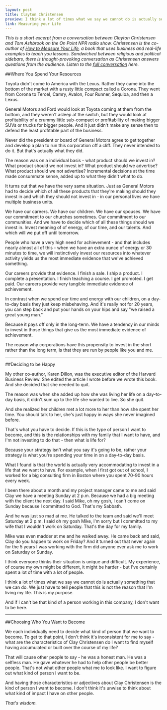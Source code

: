 ```yaml
---
layout: post
title: Clayton Christensen
preview: I think a lot of times what we say we cannot do is actually something that we can do. 
link: Measuring your Life  
---
```


*This is a short excerpt from a conversation between Clayton Christensen and Tom Ashbrook on the On Point NPR radio show. Christensen is the co-author of [How to Measure Your Life](http://www.amazon.com/How-Will-Measure-Your-Life/dp/0062102419), a book that uses business and real-life examples to teach you lessons. Sandwiched between religious and political sidebars, there is thought-provoking conversation as Christensen answers questions from the audience. Listen to the [full conversation](http://onpoint.wbur.org/2012/05/22/clay-christensen) here.*

##Where You Spend Your Resources

Toyota didn't come to America with the Lexus. Rather they came into the bottom of the market with a rusty little compact called a Corona. They went from Corona to Tercel, Camry, Avalon, Four Runner, Sequioa, and then a Lexus. 

General Motors and Ford would look at Toyota coming at them from the bottom, and they weren't asleep at the switch, but they would look at profitability of a crummy little sub-compact or profitability of making bigger SUVs or trucks for bigger people. And it just didn't make any sense then to defend the least profitable part of the business. 

Never did the president or board of General Motors agree to get together and develop a plan to run this corporation off a cliff. They never intended to do it. But that's actually what they did. 

The reason was on a individual basis - what product should we invest in? What product should we not invest in? What product should we advertise? What product should we not advertise? Incremental decisions at the time made consummate sense, added up to what they didn't what to do. 

It turns out that we have the very same situation. Just as General Motors had to decide which of all these products that they're making should they invest in and which they should not invest in - in our personal lives we have multiple business units. 

We have our careers. We have our children. We have our spouses. We have our commitment to our churches sometimes. Our commitment to our communities. And we have to decide which of all these things should we invest in. Invest meaning of of energy, of our time, and our talents. And which will we put off until tomorrow. 

People who have a very high need for achievement - and that includes nearly almost all of this - when we have an extra ounce of energy or 30 minutes to time, we will instinctively invest our resources into whatever activity yields us the most immediate evidence that we've achieved something. 

Our careers provide that evidence. I finish a sale. I ship a product. I complete a presentation. I finish teaching a course. I get promoted. I get paid. Our careers provide very tangible immediate evidence of achievement. 

In contrast when we spend our time and energy with our children, on a day-to-day basis they just keep misbehaving. And it's really not for 20 years, you can step back and put your hands on your hips and say "we raised a great young man." 

Because it pays off only in the long-term. We have a tendency in our minds to invest in those things that give us the most immediate evidence of achievement. 

The reason why corporations have this propensity to invest in the short rather than the long term, is that they are run by people like you and me. 

* * * 

##Deciding to be Happy

My other co-author, Karen Dillon, was the executive editor of the Harvard Business Review. She edited the article I wrote before we wrote this book. And she decided that she needed to quit. 

The reason was when she added up how she was living her life on a day-to-day basis, it didn't sum up to the life she wanted to live. So she quit. 

And she realized her children met a lot more to her than how she spent her time. You should talk to her, she's just happy in ways she never imagined before. 

That's what you have to decide. If this is the type of person I want to become, and this is the relationships with my family that I want to have, and I'm not investing to do that - then what is life for? 

Because your strategy isn't what you say it's going to be, rather your strategy is what you're spending your time in on a day-to-day basis. 

What I found is that the world is actually very accommodating to invest in a life that we want to have. For example, when I first got out of school, I worked for a big consulting firm in Boston where you spent 70-90 hours every week. 

I been there about a month and my project manager came to me and said Clay we have a meeting Sunday at 2 p.m. Because we had a big meeting with the client the next day. I said Mike, oh my gosh, I can't come on Sunday because I committed to God. That's my Sabbath. 

And he was just so mad at me. He talked to the team and said we'll meet Saturday at 2 p.m. I said oh my gosh Mike, I'm sorry but I committed to my wife that I wouldn't work on Saturday. That's the day for my family. 

Mike was even madder at me and he walked away. He came back and said, Clay do you happen to work on Friday? And it turned out that never again for the 5 years I was working with the firm did anyone ever ask me to work on Saturday or Sunday. 

I think everyone thinks their situation is unique and difficult. My experience, of course my own might be different, it might be harder - but I've certainly spent a lot of time with a lot of people. 

I think a lot of times what we say we cannot do is actually something that we can do. We just have to tell people that this is not the reason that I'm living my life. This is my purpose. 

And if I can't be that kind of a person working in this company, I don't want to be here. 

* * * 

##Choosing Who You Want to Become

We each individually need to decide what kind of person that we want to become. To get to that point, I don't think it's inconsistent for me to say - what are the characteristics of Clay Christensen do I want to find myself having accumulated or built over the course of my life? 

That will cause other people to say - he was a honest man. He was a selfless man. He gave whatever he had to help other people be better people. That's not what other people what me to look like. I want to figure out what kind of person I want to be. 

And having those characteristics or adjectives about Clay Christensen is the kind of person I want to become. I don't think it's unwise to think about what kind of impact I have on other people. 

*That's wisdom.*


 

